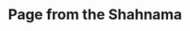 ---
pid: obj7
artist: Unknown
location: Iran
title: Page from the Shahnama
_date: 1525 - 1535
object_type: manuscript
current_location: The Museum of Islamic Art, Qatar
wiki_link: https://commons.wikimedia.org/wiki/File:Unknown,_Iran,_16th_Century_-_Page_from_the_Shahnama_-_Google_Art_Project.jpg
permalink: "/qatar/obj7/"
layout: iiif-image-page
order: '06'
---